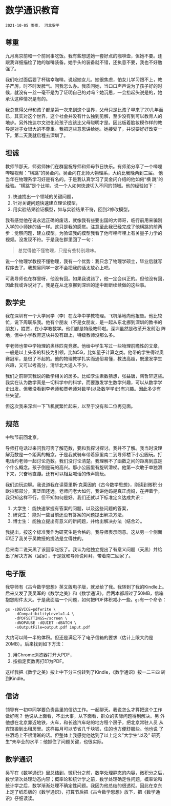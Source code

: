# 数学通识教育

`2021-10-05 雨夜， 河北安平`

## 尊重

九月离京前和一个前同事吃饭。我有些想送她一套好点的咖啡壶，但她不要。还
跟我详细描绘了她的咖啡装备。她手头的装备就不错，还执意不要，我也不好勉
强了。

我们吃过面后要了杯瑞幸咖啡。说起她女儿。她很焦虑，怕女儿学习跟不上，教
子严厉，时不时发脾气。问我怎么办。我质问她，当口口声声说为了孩子好的时
候，就没有一丝一毫不是为了证明自己的对吗？她沉思，一会抬起头说是的，她
承认这种情况是有的。

我总觉得父母和孩子都是第一次来到这个世界，父母只是比孩子早来了20几年而
已，其实对这个世界，这个社会并没有什么独到见解，至少没有到可以教育人的
地步。另外按达尔文进化论孩子应该比父母聪明才是。因此板着脸妆模作样的教
导是对子女很大的不尊重。我把这些意思讲给她。她接受了，并说要好好改变一
下。第二天我就启程去深圳了。

## 坦诚

教师节那天，师弟师妹们在群里祝导师和师母节日快乐。有师弟分享了一个哔哩
哔哩视频：“横跳”的吴金闪。吴金闪在北师大物理系，大约比我晚两到三届。
他当年在物理系学习好是有名的。于是我认真学习了吴金闪介绍的他如何“横
跳”的经验。“横跳”是个比喻，说一个人如何快速切入不同的领域。他的经验如下：

1. 快速找出一个领域的关键问题，
2. 针对关键问题快速建立理论模型，
3. 用实验结果验证模型，如与实验结果不符，回到2修改模型。

我有感觉他在说永远正确的废话，就像我有些要出国的大师哥，临行前用来骗刚
入学的小师妹的话一样。这只是我的感觉。注意至此我已经完成了他横跳的前两
步：觉察问题，建立模型。为验证我的模型我看了他哔哩哔哩上有关量子力学的
视频。没发现不符。于是我在群里回了一句：

> 总觉得他不懂物理，只是有些特别趣味。

说一个物理学教授不懂物理，我有一个优势：我只念了物理学硕士，毕业后就写
程序去了。我想吴同学一定不会把我的话太放心上吧。

可我导师也在群里呀，他没有回。如果我说错了，他一定会纠正的。但他没有回，
因此我或许说对了。我是在从北京挪到深圳的途中断断续续做的这些事。

## 数学史

我在深圳有一个大学同学（李）在龙华中学教物理。飞机落地向他报告。他比较
忙，说下周联系我。他有个朋友（不是女朋友，是一起从东北挪到深圳的教书的
朋友），姓贾，在小学教数学。他们都是特级教师啦。深圳虽然是改革开发前沿
阵地，但中小学教育这块并没有跟上，特级教师没那么多。

李老师也带中学物理的奥林匹克竞赛。他给中学生写过一些物理前瞻性的文章，
一般是以上头条的科技为引领，比如5G，比如量子计算之类。他带的学生得过奥
赛冠军，是很了不起的。他的物理教学扎实而通俗易懂，教法高超，既激发学生
兴趣，又可以考高分，清华北大送人不少。

我们之前聊天我说的数学相关的居多。比如孪生素数猜想，张益唐，陶哲轩这些。
我实在认为数学真是一切科学中的科学，而要激发学生数学兴趣，可以从数学学
史出发。但我没看到李老师和贾老师对数学(以及数学学史)有兴趣。因此多少有
些失望。

但这次我来深圳一下飞机就繁忙起来，以至于没有和二位再见面。

## 规范

中秋节前回北京。

导师打电话过来问我可否了解范数，要和我探讨探讨。我并不了解。我当时没理
解范数是一个距离的概念。于是我就骑车带着家里南二到导师楼下小公园玩。打
电话约老师一起讨论范数。我们没讨论清楚。我理解不了函数之间的距离到底是
个什么概念。孩子倒是玩的高兴。那小公园里有旋转滑梯。他第一次敢于单独滑
下来，兴奋地直蹦。还有可以相互喊话的传声筒玩。

我们边玩边聊。我说道我在读莫里斯·克莱因的《古今数学思想》，刚读到微积
分欧拉那部分，离泛函还远。老师问老大如何，我讲他妈是真正虎妈，在押着学。
我只知这样不行，但不知如何是好。我们还就以下标准定义达成共识：

1. 大学生： 能快速掌握有答案的问题，以及这些问题的答案，
2. 研究生： 能对一些目前还没有答案的问题提出解决方法，
3. 博士生： 能独立提出有意义的新问题，并给出解决办法（结合2）。

我提出，按这个标准我作为研究生是合格的。我导师表示同意。这从另一个侧面
印证了我关于吴教授的提法是立得住的。

后来南二说天黑了该回家吃饭了。我认为他独立提出了有意义问题（天黑）并给
出了解决方案（回家），于是就和导师说拜拜，带着南二回家了。

## 电子版

我导师有《古今数学思想》英文版电子版，就发给了我。我转到了我的Kindle上。
后来又发了我吴军的《数学之美》和《数学通识》。后两本都超过了50MB，信箱
抱怨附件太大。于是我面临一个问题，如何把PDF体积减小一些。`gs`有一个命令：

```
gs -sDEVICE=pdfwrite \
	-dCompatibilityLevel=1.4 \
	-dPDFSETTINGS=/screen \
	-dNOPAUSE -dQUIET -dBATCH \
	-sOutputFile=output.pdf input.pdf
```

大约可以降一半的体积。但还是满足不了电子信箱的要求（估计上限大约是
20MB）。后来找到如下方法：

1. 用Chrome浏览器打开大PDF，
2. 按指定页数再打印为PDF。

这样我把《数学之美》按上中下分三份转到了Kindle，《数学通识》按一二三四
转到Kindle。

## 信访

领导有一初中同学要负责县里的信访工作。一起聊天。我说怎么才算把这个工作
做好呢？ 他说从上面看，不出大事，从下面看，群众的实际问题得到解决。另
外他想在北京靠近地铁，火车，和长途汽车站的地方租个房子，把北京常驻人员
从宾馆搬到出租房里。这样每月可以节省几千块钱，住的也方便舒服些。他也说
了些酒场上不很清晰的话。但整体上我感觉他达到了以上定义”大学生“以及”
研究生“未毕业的水平：他抓住了问题关键，也很实际。

## 数学通识

吴军在《数学通识》里总结到，微积分之前，数学处理静态的内容，微积分之后，
数学渐次处理动态内容；概率论和统计学之前，数学处理确定性问题，概率论和
统计学之后，数学渐渐处理不确定性问题。我因为他总结的很透彻。因此在京东
上定了纸质版的《数学通识》，打算节后把《古今数学思想》放下，把《数学通
识》仔细读读。
